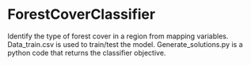 # ForestCoverClassifier
Identify the type of forest cover in a region from mapping variables. Data_train.csv is used to train/test the model. Generate_solutions.py is a python code that returns the classifier objective.
